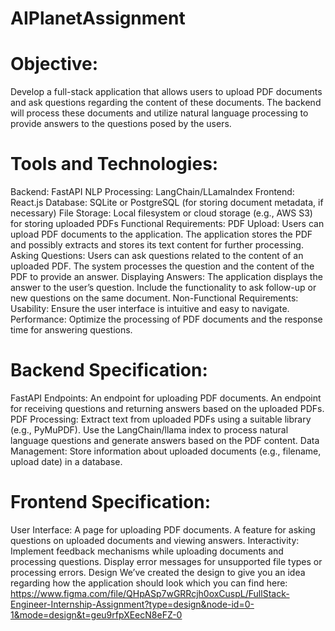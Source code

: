 # AIPlanetAssignment

# Objective:
Develop a full-stack application that allows users to upload PDF documents and ask questions regarding the content of these documents. The backend will process these documents and utilize natural language processing to provide answers to the questions posed by the users.

# Tools and Technologies:
Backend: FastAPI
NLP Processing: LangChain/LLamaIndex
Frontend: React.js
Database: SQLite or PostgreSQL (for storing document metadata, if necessary)
File Storage: Local filesystem or cloud storage (e.g., AWS S3) for storing uploaded PDFs
Functional Requirements:
PDF Upload:
Users can upload PDF documents to the application.
The application stores the PDF and possibly extracts and stores its text content for further processing.
Asking Questions:
Users can ask questions related to the content of an uploaded PDF.
The system processes the question and the content of the PDF to provide an answer.
Displaying Answers:
The application displays the answer to the user’s question.
Include the functionality to ask follow-up or new questions on the same document.
Non-Functional Requirements:
Usability: Ensure the user interface is intuitive and easy to navigate.
Performance: Optimize the processing of PDF documents and the response time for answering questions.

# Backend Specification:
FastAPI Endpoints:
An endpoint for uploading PDF documents.
An endpoint for receiving questions and returning answers based on the uploaded PDFs.
PDF Processing:
Extract text from uploaded PDFs using a suitable library (e.g., PyMuPDF).
Use the LangChain/llama index to process natural language questions and generate answers based on the PDF content.
Data Management:
Store information about uploaded documents (e.g., filename, upload date) in a database.

# Frontend Specification:
User Interface:
A page for uploading PDF documents.
A feature for asking questions on uploaded documents and viewing answers.
Interactivity:
Implement feedback mechanisms while uploading documents and processing questions.
Display error messages for unsupported file types or processing errors.
Design
We’ve created the design to give you an idea regarding how the application should look which you can find here: https://www.figma.com/file/QHpASp7wGRRcjh0oxCuspL/FullStack-Engineer-Internship-Assignment?type=design&node-id=0-1&mode=design&t=geu9rfpXEecN8eFZ-0
